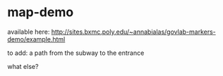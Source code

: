 # map-demo
available here: http://sites.bxmc.poly.edu/~annabialas/govlab-markers-demo/example.html

to add: a path from the subway to the entrance

what else? 
